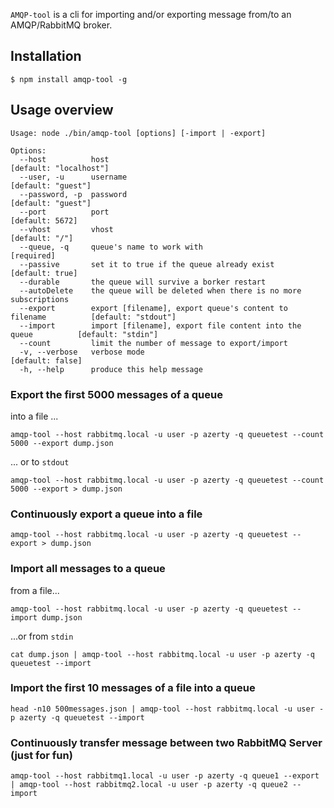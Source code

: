 `AMQP-tool` is a cli for importing and/or exporting message from/to an AMQP/RabbitMQ broker.

## Installation

    $ npm install amqp-tool -g

## Usage overview

```
Usage: node ./bin/amqp-tool [options] [-import | -export]

Options:
  --host          host                                                           [default: "localhost"]
  --user, -u      username                                                       [default: "guest"]
  --password, -p  password                                                       [default: "guest"]
  --port          port                                                           [default: 5672]
  --vhost         vhost                                                          [default: "/"]
  --queue, -q     queue's name to work with                                      [required]
  --passive       set it to true if the queue already exist                      [default: true]
  --durable       the queue will survive a borker restart
  --autoDelete    the queue will be deleted when there is no more subscriptions
  --export        export [filename], export queue's content to filename          [default: "stdout"]
  --import        import [filename], export file content into the queue          [default: "stdin"]
  --count         limit the number of message to export/import
  -v, --verbose   verbose mode                                                   [default: false]
  -h, --help      produce this help message
```

### Export the first 5000 messages of a queue
into a file ...

    amqp-tool --host rabbitmq.local -u user -p azerty -q queuetest --count 5000 --export dump.json

... or to `stdout`

    amqp-tool --host rabbitmq.local -u user -p azerty -q queuetest --count 5000 --export > dump.json



### Continuously export a queue into a file

    amqp-tool --host rabbitmq.local -u user -p azerty -q queuetest --export > dump.json



### Import all messages to a queue
from a file...

    amqp-tool --host rabbitmq.local -u user -p azerty -q queuetest --import dump.json

...or from `stdin`

    cat dump.json | amqp-tool --host rabbitmq.local -u user -p azerty -q queuetest --import


### Import the first 10 messages of a file into a queue

    head -n10 500messages.json | amqp-tool --host rabbitmq.local -u user -p azerty -q queuetest --import


### Continuously transfer message between two RabbitMQ Server (just for fun)

    amqp-tool --host rabbitmq1.local -u user -p azerty -q queue1 --export | amqp-tool --host rabbitmq2.local -u user -p azerty -q queue2 --import
